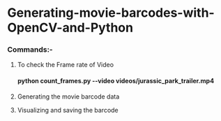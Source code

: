 # Generating-movie-barcodes-with-OpenCV-and-Python

### Commands:-

1. To check the Frame rate of Video
    #### python count_frames.py --video videos/jurassic_park_trailer.mp4

2. Generating the movie barcode data

3. Visualizing and saving the barcode
